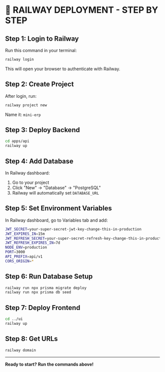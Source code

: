 # 🚀 **RAILWAY DEPLOYMENT - STEP BY STEP**

## **Step 1: Login to Railway**
Run this command in your terminal:
```bash
railway login
```
This will open your browser to authenticate with Railway.

## **Step 2: Create Project**
After login, run:
```bash
railway project new
```
Name it: `mini-erp`

## **Step 3: Deploy Backend**
```bash
cd apps/api
railway up
```

## **Step 4: Add Database**
In Railway dashboard:
1. Go to your project
2. Click "New" → "Database" → "PostgreSQL"
3. Railway will automatically set `DATABASE_URL`

## **Step 5: Set Environment Variables**
In Railway dashboard, go to Variables tab and add:
```bash
JWT_SECRET=your-super-secret-jwt-key-change-this-in-production
JWT_EXPIRES_IN=15m
JWT_REFRESH_SECRET=your-super-secret-refresh-key-change-this-in-production
JWT_REFRESH_EXPIRES_IN=7d
NODE_ENV=production
PORT=3000
API_PREFIX=api/v1
CORS_ORIGIN=*
```

## **Step 6: Run Database Setup**
```bash
railway run npx prisma migrate deploy
railway run npx prisma db seed
```

## **Step 7: Deploy Frontend**
```bash
cd ../ui
railway up
```

## **Step 8: Get URLs**
```bash
railway domain
```

---

**Ready to start? Run the commands above!**
